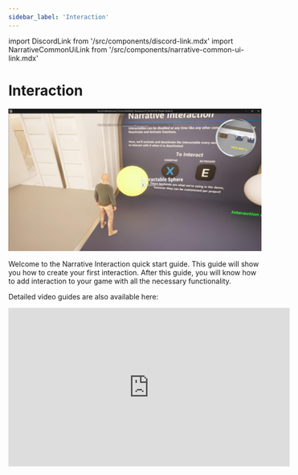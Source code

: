 ```yaml
---
sidebar_label: 'Interaction'
---
```


import DiscordLink from '/src/components/discord-link.mdx'
import NarrativeCommonUiLink from '/src/components/narrative-common-ui-link.mdx'

# Interaction

![Introduction.jpg](/img/interaction/Introduction.jpg)

Welcome to the Narrative Interaction quick start guide. This guide will show you how to create your first interaction. After this guide, you will know how to add interaction to your game with all the necessary functionality.

<NarrativeCommonUiLink></NarrativeCommonUiLink>

Detailed video guides are also available here:

<iframe width="560" height="315" src="https://www.youtube.com/embed/VDCu9ulTaJc?si=pEhFAB4cBuPIf9OB" title="YouTube video player" frameborder="0" allow="accelerometer; autoplay; clipboard-write; encrypted-media; gyroscope; picture-in-picture; web-share" referrerpolicy="strict-origin-when-cross-origin" allowfullscreen></iframe>

<DiscordLink></DiscordLink>